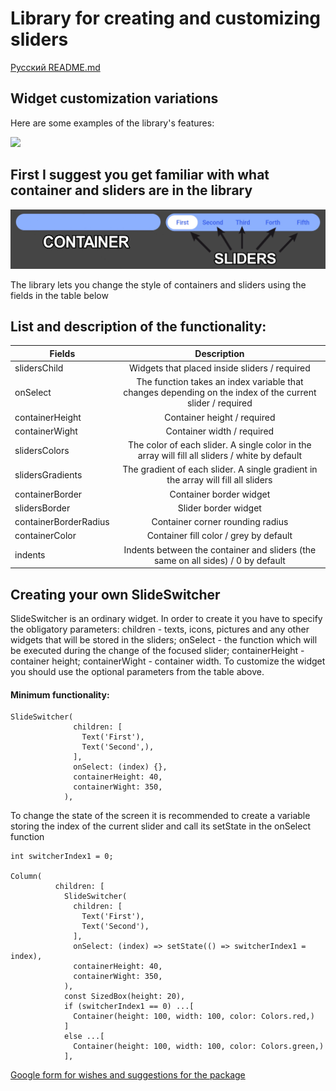# Library for creating and customizing sliders

[Русский README.md](README.ru.md)

## Widget customization variations

Here are some examples of the library's features:

![](.github/switchers_example.gif)

## First I suggest you get familiar with what container and sliders are in the library

![](.github/container_sliders.png)

The library lets you change the style of containers and sliders using the fields in the table below

## List and description of the functionality:

| Fields           | Description                                   |
| ---------------- |:---------------------------------------------:|
| slidersChild     | Widgets that placed inside sliders / required |
| onSelect | The function takes an index variable that changes depending on the index of the current slider / required|
| containerHeight | Container height / required |
| containerWight | Container width / required |
| slidersColors | The color of each slider. A single color in the array will fill all sliders / white by default |
| slidersGradients | The gradient of each slider. A single gradient in the array will fill all sliders |
| containerBorder | Container border widget |
| slidersBorder | Slider border widget |
| containerBorderRadius | Container corner rounding radius |
| containerColor | Container fill color / grey by default |
| indents | Indents between the container and sliders (the same on all sides) / 0 by default |

## Creating your own SlideSwitcher

SlideSwitcher is an ordinary widget. In order to create it you have to specify the obligatory parameters:
children - texts, icons, pictures and any other widgets that will be stored in the sliders;
onSelect - the function which will be executed during the change of the focused slider;
containerHeight - container height; containerWight - container width. To customize the widget
you should use the optional parameters from the table above.

#### Minimum functionality:

```
SlideSwitcher(
              children: [
                Text('First'),
                Text('Second',),
              ],
              onSelect: (index) {},
              containerHeight: 40,
              containerWight: 350,
            ),
```

To change the state of the screen it is recommended to create a variable storing the index of the current slider and call its setState
in the onSelect function

```
int switcherIndex1 = 0;

Column(
          children: [
            SlideSwitcher(
              children: [
                Text('First'),
                Text('Second'),
              ],
              onSelect: (index) => setState(() => switcherIndex1 = index),
              containerHeight: 40,
              containerWight: 350,
            ),
            const SizedBox(height: 20),
            if (switcherIndex1 == 0) ...[
              Container(height: 100, width: 100, color: Colors.red,)
            ]
            else ...[
              Container(height: 100, width: 100, color: Colors.green,)
            ],
```

[Google form for wishes and suggestions for the package](https://forms.gle/3Hghayy4yTnj1mjt7)
